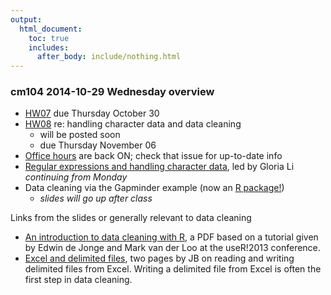 ```yaml
---
output:
  html_document:
    toc: true
    includes:
      after_body: include/nothing.html
---
```


### cm104 2014-10-29 Wednesday overview

  * [HW07](hw07_data-wrangling-grand-finale.html) due Thursday October 30
  * [HW08](hw08_data-cleaning.html) re: handling character data and data cleaning
    - will be posted soon
    - due Thursday November 06
  * [Office hours](https://github.com/STAT545-UBC/Discussion/issues/47) are back ON; check that issue for up-to-date info
  * [Regular expressions and handling character data](block022_regular-expression.html), led by Gloria Li *continuing from Monday*
  * Data cleaning via the Gapminder example (now an [R package!](https://github.com/jennybc/gapminder))
    - *slides will go up after class*
    
Links from the slides or generally relevant to data cleaning

   * [An introduction to data cleaning with R](http://cran.r-project.org/doc/contrib/de_Jonge+van_der_Loo-Introduction_to_data_cleaning_with_R.pdf), a PDF based on a tutorial given by Edwin de Jonge and Mark van der Loo at the useR!2013 conference.
   * [Excel and delimited files](http://www.slideshare.net/jenniferbryan5811/excel-readwritedelimfiles), two pages by JB on reading and writing delimited files from Excel. Writing a delimited file from Excel is often the first step in data cleaning.
   